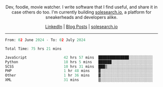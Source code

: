 <p align="center">Dev, foodie, movie watcher. I write software that I find useful, and share it in case others do too. I'm currently building <a href="https://solesearch.io">solesearch.io</a>, a platform for sneakerheads and developers alike.</p>
<p align="center">
  <a href="https://www.linkedin.com/in/peter-rauscher">LinkedIn</a>
  |
  <a href="https://dev.to/peterrauscher">Blog Posts</a>
  |
  <a href="https://solesearch.io">solesearch.io</a>
</p>
<hr/>
<!--START_SECTION:waka-->

```python
From: 02 June 2024 - To: 02 July 2024

Total Time: 75 hrs 21 mins

JavaScript                 42 hrs 57 mins  ██████████████░░░░░░░░░░░   55.81 %
Python                     18 hrs 5 mins   ██████░░░░░░░░░░░░░░░░░░░   23.51 %
SCSS                       10 hrs 31 mins  ███▒░░░░░░░░░░░░░░░░░░░░░   13.67 %
PHP                        1 hr 48 mins    ▓░░░░░░░░░░░░░░░░░░░░░░░░   02.36 %
Other                      1 hr 36 mins    ▓░░░░░░░░░░░░░░░░░░░░░░░░   02.09 %
XML                        31 mins         ▒░░░░░░░░░░░░░░░░░░░░░░░░   00.67 %
```

<!--END_SECTION:waka-->
